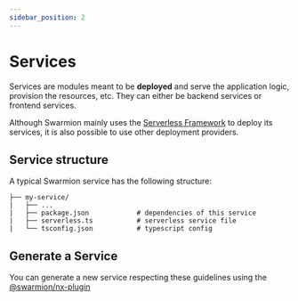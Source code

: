 ```yaml
---
sidebar_position: 2
---
```


# Services

Services are modules meant to be **deployed** and serve the application logic, provision the resources, etc. They can either be backend services or frontend services.

Although Swarmion mainly uses the [Serverless Framework](https://www.serverless.com/) to deploy its services, it is also possible to use other deployment providers.

## Service structure

A typical Swarmion service has the following structure:

```
├── my-service/
|   ├── ...
|   ├── package.json            # dependencies of this service
|   ├── serverless.ts           # serverless service file
|   └── tsconfig.json           # typescript config
```

## Generate a Service

You can generate a new service respecting these guidelines using the [@swarmion/nx-plugin](../../how-to-guides/use-swarmion-generators)
